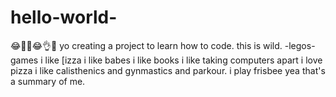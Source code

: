 # hello-world-
😂🤣🤣😂👌🍗
yo creating a project to learn how to code. this is wild.
-legos-games
i like [izza
i like babes
i like books
i like taking computers apart
i love pizza
i like calisthenics and gynmastics and parkour.
i play frisbee
yea that's a summary of me.
